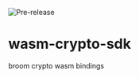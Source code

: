 ![Pre-release](https://img.shields.io/badge/release-pre--release-red)


# wasm-crypto-sdk
broom crypto wasm bindings
